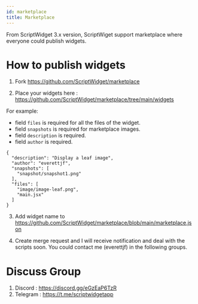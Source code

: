 ```yaml
---
id: marketplace
title: Marketplace
---
```




From ScriptWidget 3.x version, ScriptWiget support marketplace where everyone could publish widgets.


# How to publish widgets


1. Fork https://github.com/ScriptWidget/marketplace

2. Place your widgets here : https://github.com/ScriptWidget/marketplace/tree/main/widgets


For example: 

- field `files` is required for all the files of the widget.
- field `snapshots` is required for marketplace images.
- field `description` is required.
- field `author` is required.

```
{
  "description": "Display a leaf image",
  "author": "everettjf",
  "snapshots": [
    "snapshot/snapshot1.png"
  ],
  "files": [
    "image/image-leaf.png",
    "main.jsx"
  ]
}
```

3. Add widget name to https://github.com/ScriptWidget/marketplace/blob/main/marketplace.json

4. Create merge request and I will receive notification and deal with the scripts soon. You could contact me (everettjf) in the following groups.


# Discuss Group

1. Discord : https://discord.gg/eGzEaP6TzR
2. Telegram : https://t.me/scriptwidgetapp


